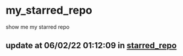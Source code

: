 # my_starred_repo
show me my starred repo

update at 06/02/22 01:12:09 in [starred_repo](./index.html)
---

